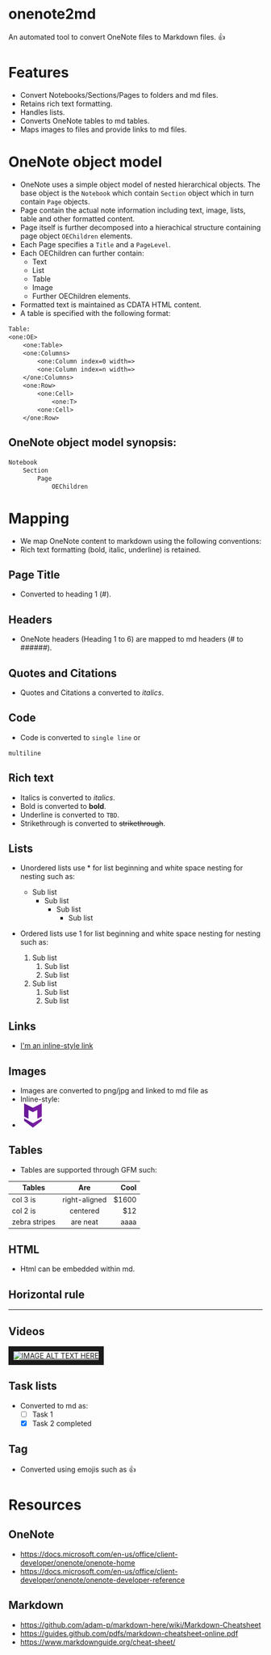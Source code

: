 ﻿# onenote2md
An automated tool to convert OneNote files to Markdown files. :+1:

# Features
- Convert Notebooks/Sections/Pages to folders and md files.
- Retains rich text formatting.
- Handles lists.
- Converts OneNote tables to md tables.
- Maps images to files and provide links to md files.


# OneNote object model
- OneNote uses a simple object model of nested hierarchical objects.
The base object is the `Notebook` which contain `Section` object which in turn contain `Page` objects.
- Page contain the actual note information including text, image, lists, table and other formatted content.
- Page itself is further decomposed into a hierachical structure containing page object `OEChildren` elements.
- Each Page specifies a `Title` and a `PageLevel`.
- Each OEChildren can further contain:
  - Text
  - List
  - Table
  - Image
  - Further OEChildren elements.
- Formatted text is maintained as CDATA HTML content.
- A table is specified with the following format:
```
Table:
<one:OE>
    <one:Table>
    <one:Columns>
        <one:Column index=0 width=>
        <one:Column index=n width=>
    </one:Columns>
    <one:Row>
        <one:Cell>
            <one:T>
        <one:Cell>
    </one:Row>
```

  
## OneNote object model synopsis:
```
Notebook
	Section
		Page
            OEChildren
```


# Mapping
- We map OneNote content to markdown using the following conventions:
- Rich text formatting (bold, italic, underline) is retained.

## Page Title
- Converted to heading 1 (#).

## Headers
- OneNote headers (Heading 1 to 6) are mapped to md headers (# to ######).

## Quotes and Citations
- Quotes and Citations a converted to *italics*.

## Code
- Code is converted to `single line` or
 ``` 
 multiline 
 ```

## Rich text
- Italics is converted to *italics*.
- Bold is converted to **bold**.
- Underline is converted to ``TBD``.
- Strikethrough is converted to ~~strikethrough~~.


## Lists
- Unordered lists use * for list beginning and white space nesting for nesting such as:
  - Sub list  
    - Sub list  
      - Sub list
        - Sub list 

- Ordered lists use 1 for list beginning and white space nesting for nesting such as:
  1. Sub list  
     1. Sub list  
     2. Sub list
  2. Sub list
     1. Sub list 
     2. Sub list

## Links
- [I'm an inline-style link](https://www.google.com)


## Images
- Images are converted to png/jpg and linked to md file as
- Inline-style: 
- ![alt text](https://github.com/adam-p/markdown-here/raw/master/src/common/images/icon48.png "Logo Title Text 1")

## Tables
- Tables are supported through GFM such:
 
| Tables | Are| Cool |
| - | :-: | -: |
| col 3 is      | right-aligned | $1600 |
| col 2 is      | centered      |   $12 |
| zebra stripes | are neat      | aaaa |




## HTML
- Html can be embedded within md.


## Horizontal rule
---

## Videos
<a href="http://www.youtube.com/watch?feature=player_embedded&v=YOUTUBE_VIDEO_ID_HERE
" target="_blank"><img src="http://img.youtube.com/vi/YOUTUBE_VIDEO_ID_HERE/0.jpg" 
alt="IMAGE ALT TEXT HERE" width="240" height="180" border="10" /></a>

## Task lists
- Converted to md as: 
  - [ ] Task 1
  - [x] Task 2 completed

## Tag
- Converted using emojis such as :+1:

# Resources
## OneNote
- https://docs.microsoft.com/en-us/office/client-developer/onenote/onenote-home
- https://docs.microsoft.com/en-us/office/client-developer/onenote/onenote-developer-reference

## Markdown
- https://github.com/adam-p/markdown-here/wiki/Markdown-Cheatsheet
- https://guides.github.com/pdfs/markdown-cheatsheet-online.pdf
- https://www.markdownguide.org/cheat-sheet/
